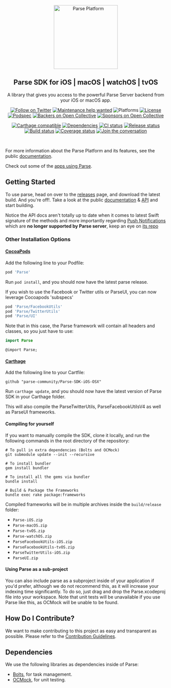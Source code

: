 <p align="center">
    <img alt="Parse Platform" src="Assets/logo large.png" width="200">
  </a>
</p>

<h2 align="center">Parse SDK for iOS | macOS | watchOS | tvOS</h2>

<p align="center">
    A library that gives you access to the powerful Parse Server backend from your iOS or macOS app.
</p>

<p align="center">
    <a href="https://twitter.com/intent/follow?screen_name=parseplatform"><img alt="Follow on Twitter" src="https://img.shields.io/twitter/follow/parseplatform?style=social&label=Follow"></a>
    <a href="https://github.com/parse-community/Parse-SDK-iOS-OSX/issues/1356"><img alt="Maintenance help wanted" src="https://img.shields.io/badge/maintenance-help%20wanted-red.svg"></a>
    <img alt="Platforms" src="http://img.shields.io/cocoapods/p/Parse.svg?style=flat">
    <a href=" https://github.com/parse-community/Parse-SDK-iOS-OSX/blob/master/LICENSE"><img alt="License" src="https://img.shields.io/badge/license-BSD-lightgrey.svg"></a>
    <a href="https://cocoapods.org/pods/Parse"><img alt="Podspec" src="https://img.shields.io/cocoapods/v/Parse.svg"></a>
    <a href="#backers"><img alt="Backers on Open Collective" src="https://opencollective.com/parse-server/backers/badge.svg" /></a>
    <a href="#sponsors"><img alt="Sponsors on Open Collective" src="https://opencollective.com/parse-server/sponsors/badge.svg" /></a>
</p>

<p align="center">
    <a href="https://github.com/carthage/carthage"><img alt="Carthage compatible" src="https://img.shields.io/badge/Carthage-compatible-4BC51D.svg?style=flat"></a>
    <a href="https://github.com/parse-community/Parse-SDK-iOS-OSX/blob/master/Vendor"><img alt="Dependencies" src="https://img.shields.io/badge/dependencies-2-yellowgreen.svg"></a>
    <a href="https://github.com/parse-community/Parse-SDK-iOS-OSX/actions?query=workflow%3Aci+branch%3Amaster"><img alt="CI status" src="https://github.com/parse-community/Parse-SDK-iOS-OSX/workflows/ci/badge.svg?branch=master"></a>
    <a href="https://github.com/parse-community/Parse-SDK-iOS-OSX/actions?query=workflow%3Arelease"><img alt="Release status" src="https://github.com/parse-community/Parse-SDK-iOS-OSX/workflows/release/badge.svg?branch=master"></a>
    <a href="https://circleci.com/build-insights/gh/parse-community/Parse-SDK-iOS-OSX/master"><img alt="Build status" src="https://circleci.com/gh/parse-community/Parse-SDK-iOS-OSX.svg?style=shield"></a>
    <a href="https://codecov.io/github/parse-community/Parse-SDK-iOS-OSX?branch=master"><img alt="Coverage status" src="https://img.shields.io/codecov/c/github/parse-community/Parse-SDK-iOS-OSX/master.svg"></a>
    <a href="https://community.parseplatform.org/"><img alt="Join the conversation" src="https://img.shields.io/discourse/https/community.parseplatform.org/topics.svg"></a>
</p>
<br>

For more information about the Parse Platform and its features, see the public [documentation][docs].

Check out some of the [apps using Parse](https://www.appsight.io/sdk/parse).

## Getting Started

To use parse, head on over to the [releases][releases] page, and download the latest build.
And you're off!. Take a look at the public [documentation][docs] & [API][api] and start building.

Notice the API docs aren't totally up to date when it comes to latest Swift signature of the methods and more importantly regarding [Push Notifications](http://blog.parse.com/learn/engineering/the-dangerous-world-of-client-push/) which are **no longer supported by Parse server**, keep an eye on [its repo](https://github.com/ParsePlatform/parse-server)

### Other Installation Options

#### [CocoaPods](https://cocoapods.org)

Add the following line to your Podfile:
```ruby
pod 'Parse'
```

Run `pod install`, and you should now have the latest parse release.

If you wish to use the Facebook or Twitter utils or ParseUI,
you can now leverage Cocoapods 'subspecs'

```ruby
pod 'Parse/FacebookUtils'
pod 'Parse/TwitterUtils'
pod 'Parse/UI'
```

Note that in this case, the Parse framework will contain all headers and classes, so you just have to use:

```swift
import Parse
```

```objc
@import Parse;
```

#### [Carthage](https://github.com/carthage/carthage)

Add the following line to your Cartfile:
```
github "parse-community/Parse-SDK-iOS-OSX"
```
Run `carthage update`, and you should now have the latest version of Parse SDK in your Carthage folder.

This will also compile the ParseTwitterUtils, ParseFacebookUtilsV4 as well as ParseUI frameworks.

#### Compiling for yourself

If you want to manually compile the SDK, clone it locally, and run the following commands in the root directory of the repository:

```
# To pull in extra dependencies (Bolts and OCMock)
git submodule update --init --recursive

# To install bundler
gem install bundler

# To install all the gems via bundler
bundle install

# Build & Package the Frameworks
bundle exec rake package:frameworks
```

Compiled frameworks will be in multiple archives inside the `build/release` folder: 
- `Parse-iOS.zip`
- `Parse-macOS.zip`
- `Parse-tvOS.zip`
- `Parse-watchOS.zip`
- `ParseFacebookUtils-iOS.zip`
- `ParseFacebookUtils-tvOS.zip`
- `ParseTwitterUtils-iOS.zip`
- `ParseUI.zip`

#### Using Parse as a sub-project

You can also include parse as a subproject inside of your application if you'd prefer, although we do not recommend this, as it will increase your indexing time significantly. To do so, just drag and drop the Parse.xcodeproj file into your workspace. Note that unit tests will be unavailable if you use Parse like this, as OCMock will be unable to be found.

## How Do I Contribute?

We want to make contributing to this project as easy and transparent as possible. Please refer to the [Contribution Guidelines][contributing].

## Dependencies

We use the following libraries as dependencies inside of Parse:

 - [Bolts][bolts-framework], for task management.
 - [OCMock][ocmock-framework], for unit testing.

 [docs]: http://docs.parseplatform.org/ios/guide/
 [api]: http://parseplatform.org/Parse-SDK-iOS-OSX/api/

 [parseui-link]: https://github.com/parse-community/ParseUI-iOS

 [releases]: https://github.com/parse-community/Parse-SDK-iOS-OSX/releases
 [contributing]: https://github.com/parse-community/Parse-SDK-iOS-OSX/blob/master/CONTRIBUTING.md

 [bolts-framework]: https://github.com/BoltsFramework/Bolts-ObjC
 [ocmock-framework]: http://ocmock.org
 
 [open-collective-link]: https://opencollective.com/parse-server
 
